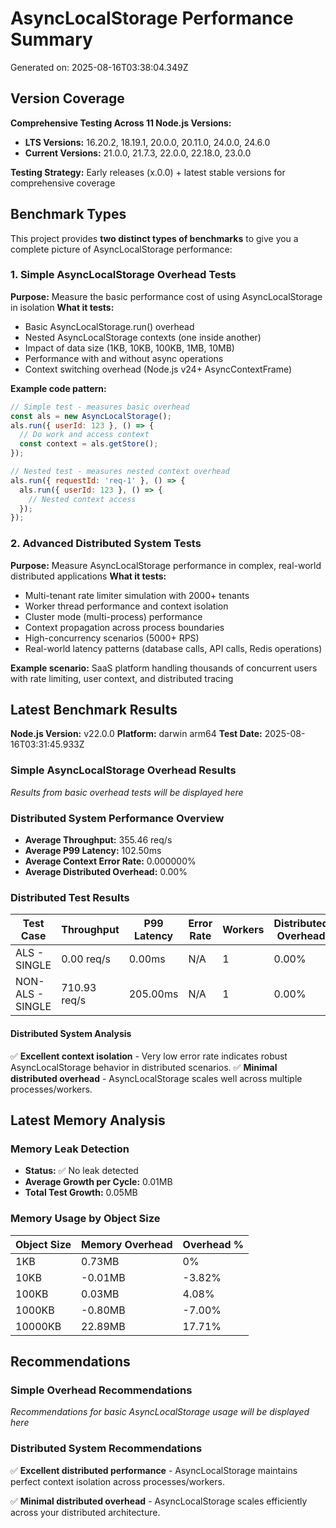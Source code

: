 # AsyncLocalStorage Performance Summary

Generated on: 2025-08-16T03:38:04.349Z

## Version Coverage

**Comprehensive Testing Across 11 Node.js Versions:**
- **LTS Versions:** 16.20.2, 18.19.1, 20.0.0, 20.11.0, 24.0.0, 24.6.0
- **Current Versions:** 21.0.0, 21.7.3, 22.0.0, 22.18.0, 23.0.0

**Testing Strategy:** Early releases (x.0.0) + latest stable versions for comprehensive coverage

## Benchmark Types

This project provides **two distinct types of benchmarks** to give you a complete picture of AsyncLocalStorage performance:

### 1. Simple AsyncLocalStorage Overhead Tests
**Purpose:** Measure the basic performance cost of using AsyncLocalStorage in isolation
**What it tests:**
- Basic AsyncLocalStorage.run() overhead
- Nested AsyncLocalStorage contexts (one inside another)
- Impact of data size (1KB, 10KB, 100KB, 1MB, 10MB)
- Performance with and without async operations
- Context switching overhead (Node.js v24+ AsyncContextFrame)

**Example code pattern:**
```javascript
// Simple test - measures basic overhead
const als = new AsyncLocalStorage();
als.run({ userId: 123 }, () => {
  // Do work and access context
  const context = als.getStore();
});

// Nested test - measures nested context overhead  
als.run({ requestId: 'req-1' }, () => {
  als.run({ userId: 123 }, () => {
    // Nested context access
  });
});
```

### 2. Advanced Distributed System Tests
**Purpose:** Measure AsyncLocalStorage performance in complex, real-world distributed applications
**What it tests:**
- Multi-tenant rate limiter simulation with 2000+ tenants
- Worker thread performance and context isolation
- Cluster mode (multi-process) performance
- Context propagation across process boundaries
- High-concurrency scenarios (5000+ RPS)
- Real-world latency patterns (database calls, API calls, Redis operations)

**Example scenario:** SaaS platform handling thousands of concurrent users with rate limiting, user context, and distributed tracing

## Latest Benchmark Results

**Node.js Version:** v22.0.0
**Platform:** darwin arm64
**Test Date:** 2025-08-16T03:31:45.933Z

### Simple AsyncLocalStorage Overhead Results

*Results from basic overhead tests will be displayed here*

### Distributed System Performance Overview

- **Average Throughput:** 355.46 req/s
- **Average P99 Latency:** 102.50ms
- **Average Context Error Rate:** 0.000000%
- **Average Distributed Overhead:** 0.00%

### Distributed Test Results

| Test Case | Throughput | P99 Latency | Error Rate | Workers | Distributed Overhead |
|-----------|------------|-------------|------------|---------|---------------------|
| ALS - SINGLE | 0.00 req/s | 0.00ms | N/A | 1 | 0.00% |
| NON-ALS - SINGLE | 710.93 req/s | 205.00ms | N/A | 1 | 0.00% |

#### Distributed System Analysis

✅ **Excellent context isolation** - Very low error rate indicates robust AsyncLocalStorage behavior in distributed scenarios.
✅ **Minimal distributed overhead** - AsyncLocalStorage scales well across multiple processes/workers.

## Latest Memory Analysis

### Memory Leak Detection

- **Status:** ✅ No leak detected
- **Average Growth per Cycle:** 0.01MB
- **Total Test Growth:** 0.05MB

### Memory Usage by Object Size

| Object Size | Memory Overhead | Overhead % |
|-------------|-----------------|------------|
| 1KB | 0.73MB | 0% |
| 10KB | -0.01MB | -3.82% |
| 100KB | 0.03MB | 4.08% |
| 1000KB | -0.80MB | -7.00% |
| 10000KB | 22.89MB | 17.71% |

## Recommendations

### Simple Overhead Recommendations

*Recommendations for basic AsyncLocalStorage usage will be displayed here*

### Distributed System Recommendations

✅ **Excellent distributed performance** - AsyncLocalStorage maintains perfect context isolation across processes/workers.

✅ **Minimal distributed overhead** - AsyncLocalStorage scales efficiently across your distributed architecture.